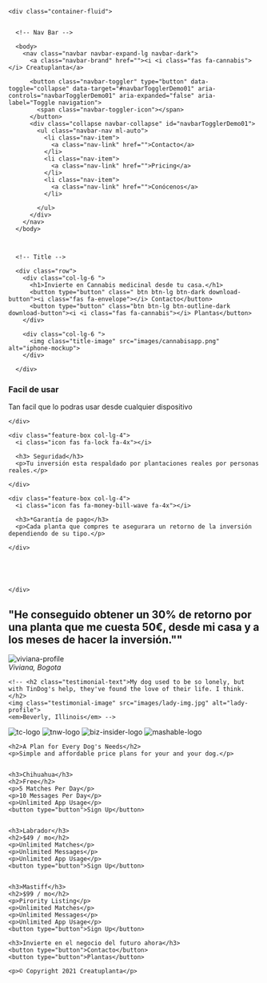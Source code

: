 <!DOCTYPE html>
<html>


<head>
  <meta charset="utf-8">
  <title> Creatuplanta</title>

  <!-- Google Fonts  -->

  <link rel="preconnect" href="https://fonts.googleapis.com">
  <link rel="preconnect" href="https://fonts.gstatic.com" crossorigin>
  <link href="https://fonts.googleapis.com/css2?family=Montserrat:wght@700&family=Ubuntu:wght@300&display=swap" rel="stylesheet">

  <!-- Font Awesome -->

  <script src="https://kit.fontawesome.com/f9414717db.js" crossorigin="anonymous"></script>

  <!-- CSS Stylesheet -->

  <link rel="stylesheet" href="https://cdn.jsdelivr.net/npm/bootstrap@4.6.0/dist/css/bootstrap.min.css" integrity="sha384-B0vP5xmATw1+K9KRQjQERJvTumQW0nPEzvF6L/Z6nronJ3oUOFUFpCjEUQouq2+l" crossorigin="anonymous">
  <link rel="stylesheet" href="css/styles.css">

  <!-- Bootstrap Scripts -->

  <script src="https://code.jquery.com/jquery-3.5.1.slim.min.js" integrity="sha384-DfXdz2htPH0lsSSs5nCTpuj/zy4C+OGpamoFVy38MVBnE+IbbVYUew+OrCXaRkfj" crossorigin="anonymous"></script>
  <script src="https://cdn.jsdelivr.net/npm/bootstrap@4.6.0/dist/js/bootstrap.bundle.min.js" integrity="sha384-Piv4xVNRyMGpqkS2by6br4gNJ7DXjqk09RmUpJ8jgGtD7zP9yug3goQfGII0yAns" crossorigin="anonymous"></script>
</head>

<body>

  <section id="title">

    <div class="container-fluid">


      <!-- Nav Bar -->

      <body>
        <nav class="navbar navbar-expand-lg navbar-dark">
          <a class="navbar-brand" href=""><i <i class="fas fa-cannabis"></i> Creatuplanta</a>

          <button class="navbar-toggler" type="button" data-toggle="collapse" data-target="#navbarTogglerDemo01" aria-controls="navbarTogglerDemo01" aria-expanded="false" aria-label="Toggle navigation">
            <span class="navbar-toggler-icon"></span>
          </button>
          <div class="collapse navbar-collapse" id="navbarTogglerDemo01">
            <ul class="navbar-nav ml-auto">
              <li class="nav-item">
                <a class="nav-link" href="">Contacto</a>
              </li>
              <li class="nav-item">
                <a class="nav-link" href="">Pricing</a>
              </li>
              <li class="nav-item">
                <a class="nav-link" href="">Conócenos</a>
              </li>

            </ul>
          </div>
        </nav>
      </body>



      <!-- Title -->

      <div class="row">
        <div class="col-lg-6 ">
          <h1>Invierte en Cannabis medicinal desde tu casa.</h1>
          <button type="button" class=" btn btn-lg btn-dark download-button"><i class="fas fa-envelope"></i> Contacto</button>
          <button type="button" class="btn btn-lg btn-outline-dark download-button"><i <i class="fas fa-cannabis"></i> Plantas</button>
        </div>

        <div class="col-lg-6 ">
          <img class="title-image" src="images/cannabisapp.png" alt="iphone-mockup">
        </div>

      </div>


  </section>


  <!-- Features -->

  <section id="features">

<div class="row">
    <div class="feature-box col-lg-4">
      <i class="icon fas fa-check-circle fa-4x"></i>
      <h3> Facil de usar</h3>
      <p>Tan facil que lo podras usar desde cualquier dispositivo</p>

    </div>

    <div class="feature-box col-lg-4">
      <i class="icon fas fa-lock fa-4x"></i>

      <h3> Seguridad</h3>
      <p>Tu inversión esta respaldado por plantaciones reales por personas reales.</p>

    </div>

    <div class="feature-box col-lg-4">
      <i class="icon fas fa-money-bill-wave fa-4x"></i>

      <h3>*Garantía de pago</h3>
      <p>Cada planta que compres te asegurara un retorno de la inversión dependiendo de su tipo.</p>

    </div>





    </div>

  </section>


  <!-- Testimonials -->

  <section id="testimonials">

<div class="row">

  <h2>"He conseguido obtener un 30% de retorno por una planta que me cuesta 50€, desde mi casa y a los meses de hacer la inversión.""</h2>
<div class="col-lg-3">
  <img class=" viviana img-fluid" src="images/testimonials.png" alt="viviana-profile">
  </div>
  <div class="testimonio viviana col-lg-4 col-md-6">
  <em>Viviana, Bogota</em>
  </div>

</div>


    <!-- <h2 class="testimonial-text">My dog used to be so lonely, but with TinDog's help, they've found the love of their life. I think.</h2>
    <img class="testimonial-image" src="images/lady-img.jpg" alt="lady-profile">
    <em>Beverly, Illinois</em> -->

  </section>


  <!-- Press -->

  <section id="press">
    <img src="images/techcrunch.png" alt="tc-logo">
    <img src="images/tnw.png" alt="tnw-logo">
    <img src="images/bizinsider.png" alt="biz-insider-logo">
    <img src="images/mashable.png" alt="mashable-logo">

  </section>


  <!-- Pricing -->

  <section id="pricing">

    <h2>A Plan for Every Dog's Needs</h2>
    <p>Simple and affordable price plans for your and your dog.</p>


    <h3>Chihuahua</h3>
    <h2>Free</h2>
    <p>5 Matches Per Day</p>
    <p>10 Messages Per Day</p>
    <p>Unlimited App Usage</p>
    <button type="button">Sign Up</button>


    <h3>Labrador</h3>
    <h2>$49 / mo</h2>
    <p>Unlimited Matches</p>
    <p>Unlimited Messages</p>
    <p>Unlimited App Usage</p>
    <button type="button">Sign Up</button>


    <h3>Mastiff</h3>
    <h2>$99 / mo</h2>
    <p>Pirority Listing</p>
    <p>Unlimited Matches</p>
    <p>Unlimited Messages</p>
    <p>Unlimited App Usage</p>
    <button type="button">Sign Up</button>

  </section>


  <!-- Call to Action -->

  <section id="cta">

    <h3>Invierte en el negocio del futuro ahora</h3>
    <button type="button">Contacto</button>
    <button type="button">Plantas</button>

  </section>


  <!-- Footer -->

  <footer id="footer">

    <p>© Copyright 2021 Creatuplanta</p>

  </footer>


</body>

</html>
